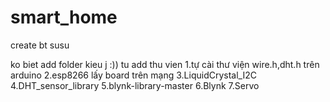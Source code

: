 # smart_home
create bt susu

ko biet add folder kieu j :))
tu add thu vien
1.tự cài thư viện wire.h,dht.h trên arduino
2.esp8266 lấy board trên mạng 
3.LiquidCrystal_I2C
4.DHT_sensor_library
5.blynk-library-master
6.Blynk
7.Servo

